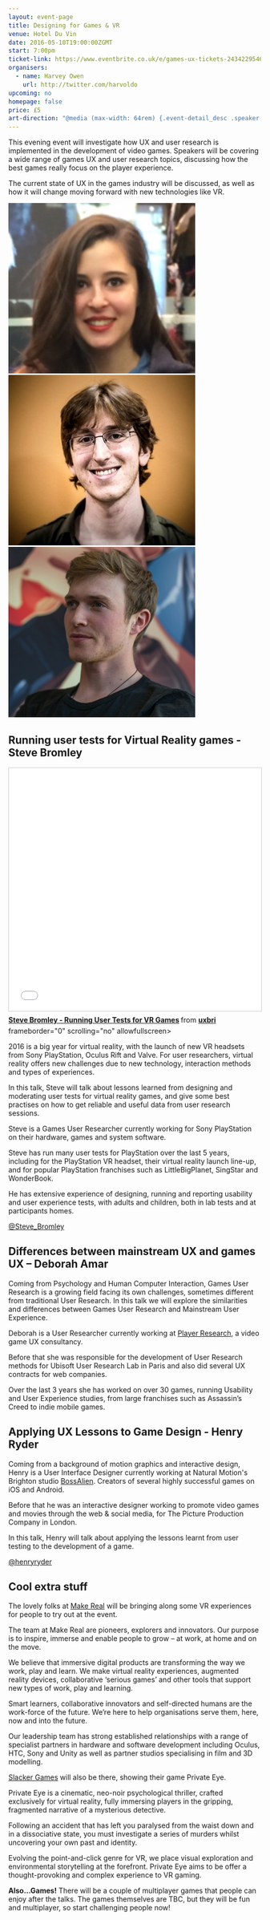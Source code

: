 ```yaml
---
layout: event-page  
title: Designing for Games & VR
venue: Hotel Du Vin
date: 2016-05-10T19:00:00ZGMT
start: 7:00pm
ticket-link: https://www.eventbrite.co.uk/e/games-ux-tickets-24342295461
organisers:
  - name: Harvey Owen
    url: http://twitter.com/harvoldo
upcoming: no
homepage: false
price: £5
art-direction: "@media (max-width: 64rem) {.event-detail_desc .speaker-photo{width: 33.333%;}} @media (min-width: 65rem) {.event-detail_desc .speaker-photo {width: 20%;}} .speaker-photo {margin: 0; padding: 0; border: 0}"
---
```

This evening event will investigate how UX and user research is implemented in the development of video games. Speakers will be covering a wide range of games UX and user research topics, discussing how the best games really focus on the player experience. 

The current state of UX in the games industry will be discussed, as well as how it will change moving forward with new technologies like VR.

<a href="#differences-between-mainstream-ux-and-games-ux--deborah-amar"><img id="deborah-amar" src="../portraits/deborah-amar.jpg" alt="Photo of Deborah Amar" class="speaker-photo"></a><a href="#running-user-tests-for-virtual-reality-games---steve-bromleyhttpstwittercomstevebromley"><img id="steve-bromley" src="../portraits/steve-bromley.jpg" alt="Photo of Steve Bromley" class="speaker-photo"></a><a href="#applying-ux-lessons-to-game-design---henry-ryderhttptwittercomhenryryder"><img id="henry-ryder" src="../portraits/Henry-Ryder.jpg" alt="Photo of Henry Ryder" class="speaker-photo"></a>

## Running user tests for Virtual Reality games - Steve Bromley

<div class="responsive-height-limiter"><div class="embed-container vga"><iframe src=<iframe src="//www.slideshare.net/slideshow/embed_code/key/FDROoDVwYZLE4i" width="595" height="485" frameborder="0" marginwidth="0" marginheight="0" scrolling="no" style="border:1px solid #CCC; border-width:1px; margin-bottom:5px; max-width: 100%;" allowfullscreen> </iframe> <div style="margin-bottom:5px"> <strong> <a href="//www.slideshare.net/uxbri/steve-bromley-running-user-tests-for-vr-games" title="Steve Bromley - Running User Tests for VR Games" target="_blank">Steve Bromley - Running User Tests for VR Games</a> </strong> from <strong><a href="//www.slideshare.net/uxbri" target="_blank">uxbri</a></strong> </div> frameborder="0" scrolling="no" allowfullscreen></iframe></div></div>

2016 is a big year for virtual reality, with the launch of new VR headsets from Sony PlayStation, Oculus Rift and Valve.
For user researchers, virtual reality offers new challenges due to new technology, interaction methods and types of experiences.
 
In this talk, Steve will talk about lessons learned from designing and moderating user tests for virtual reality games, and give some best practises on how to get reliable and useful data from user research sessions.
 
Steve is a Games User Researcher currently working for Sony PlayStation on their hardware, games and system software.
 
Steve has run many user tests for PlayStation over the last 5 years, including for the PlayStation VR headset, their virtual reality launch line-up, and for popular PlayStation franchises such as LittleBigPlanet, SingStar and WonderBook.
 
He has extensive experience of designing, running and reporting usability and user experience tests, with adults and children, both in lab tests and at participants homes. 

[@Steve_Bromley](https://twitter.com/Steve_Bromley)

## Differences between mainstream UX and games UX – Deborah Amar

Coming from Psychology and Human Computer Interaction, Games User Research is a growing field facing its own challenges, sometimes different from traditional User Research. In this talk we will explore the similarities and differences between Games User Research and Mainstream User Experience.  

Deborah is a User Researcher currently working at [Player Research](http://http://www.playerresearch.com), a video game UX consultancy. 

Before that she was responsible for the development of User Research methods for Ubisoft User Research Lab in Paris and also did several UX contracts for web companies. 

Over the last 3 years she has worked on over 30 games, running Usability and User Experience studies, from large franchises such as Assassin’s Creed to indie mobile games.

## Applying UX Lessons to Game Design - Henry Ryder

Coming from a background of motion graphics and interactive design, Henry is a User Interface Designer currently working at Natural Motion's Brighton studio [BossAlien](http://bossalien.com). Creators of several highly successful games on iOS and Android.

Before that he was an interactive designer working to promote video games and movies through the web & social media, for The Picture Production Company in London.

In this talk, Henry will talk about applying the lessons learnt from user testing to the development of a game. 

[@henryryder](http://twitter.com/henryryder)

## Cool extra stuff

The lovely folks at [Make Real](http://www.makereal.co.uk/) will be bringing along some VR experiences for people to try out at the event. 

The team at Make Real are pioneers, explorers and innovators. Our purpose is to inspire, immerse and enable people to grow – at work, at home and on the move.

We believe that immersive digital products are transforming the way we work, play and learn. We make virtual reality experiences, augmented reality devices, collaborative ‘serious games’ and other tools that support new types of work, play and learning.

Smart learners, collaborative innovators and self-directed humans are the work-force of the future. We’re here to help organisations serve them, here, now and into the future.

Our leadership team has strong established relationships with a range of specialist partners in hardware and software development including Oculus, HTC, Sony and Unity as well as partner studios specialising in film and 3D modelling.

[Slacker Games](http://www.privateeyevr.com) will also be there, showing their game Private Eye.

Private Eye is a cinematic, neo-noir psychological thriller, crafted exclusively for virtual reality, fully immersing players in the gripping, fragmented narrative of a mysterious detective.

Following an accident that has left you paralysed from the waist down and in a dissociative state, you must investigate a series of murders whilst uncovering your own past and identity.

Evolving the point-and-click genre for VR, we place visual exploration and environmental storytelling at the forefront. Private Eye aims to be offer a thought-provoking and complex experience to VR gaming.

**Also…Games!**
There will be a couple of multiplayer games that people can enjoy after the talks. The games themselves are TBC, but they will be fun and multiplayer, so start challenging people now!

